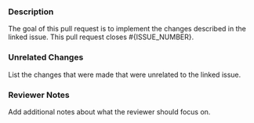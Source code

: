 ### Description

The goal of this pull request is to implement the changes described in the linked issue.
This pull request closes #{ISSUE_NUMBER}.

### Unrelated Changes 

List the changes that were made that were unrelated to the linked issue.

### Reviewer Notes

Add additional notes about what the reviewer should focus on.
